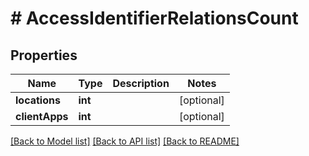# # AccessIdentifierRelationsCount

## Properties

Name | Type | Description | Notes
------------ | ------------- | ------------- | -------------
**locations** | **int** |  | [optional]
**clientApps** | **int** |  | [optional]

[[Back to Model list]](../../README.md#models) [[Back to API list]](../../README.md#endpoints) [[Back to README]](../../README.md)
